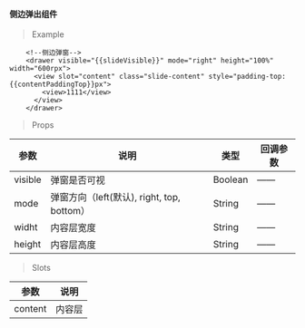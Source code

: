 #### 侧边弹出组件

> Example

````
    <!--侧边弹窗-->
    <drawer visible="{{slideVisible}}" mode="right" height="100%" width="600rpx">
      <view slot="content" class="slide-content" style="padding-top: {{contentPaddingTop}}px">
        <view>1111</view>
      </view>
    </drawer>
````

> Props

| 参数    	| 说明                                       	| 类型    	| 回调参数 	|
|---------	|--------------------------------------------	|---------	|----------	|
| visible 	| 弹窗是否可视                               	| Boolean 	| ——       	|
| mode    	| 弹窗方向（left(默认), right, top, bottom） 	| String  	| ——       	|
| widht   	| 内容层宽度                                 	| String  	| ——       	|
| height  	| 内容层高度                                 	| String  	| ——       	|

> Slots

| 参数     	| 说明     	|
|---------	|-----------|
| content 	| 内容层     |                                   	| 
